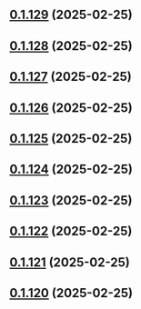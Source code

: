 ## [0.1.129](https://github.com/binary-braids/terraform-oracle/compare/v0.1.128...v0.1.129) (2025-02-25)



## [0.1.128](https://github.com/binary-braids/terraform-oracle/compare/v0.1.127...v0.1.128) (2025-02-25)



## [0.1.127](https://github.com/binary-braids/terraform-oracle/compare/v0.1.126...v0.1.127) (2025-02-25)



## [0.1.126](https://github.com/binary-braids/terraform-oracle/compare/v0.1.125...v0.1.126) (2025-02-25)



## [0.1.125](https://github.com/binary-braids/terraform-oracle/compare/v0.1.124...v0.1.125) (2025-02-25)



## [0.1.124](https://github.com/binary-braids/terraform-oracle/compare/v0.1.123...v0.1.124) (2025-02-25)



## [0.1.123](https://github.com/binary-braids/terraform-oracle/compare/v0.1.122...v0.1.123) (2025-02-25)



## [0.1.122](https://github.com/binary-braids/terraform-oracle/compare/v0.1.121...v0.1.122) (2025-02-25)



## [0.1.121](https://github.com/binary-braids/terraform-oracle/compare/v0.1.120...v0.1.121) (2025-02-25)



## [0.1.120](https://github.com/binary-braids/terraform-oracle/compare/v0.1.119...v0.1.120) (2025-02-25)



